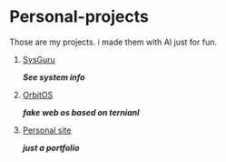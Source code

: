 # Personal-projects
Those are my projects. i made them with AI just for fun.

1. [SysGuru](https://github.com/blank9485/SysGuru.github.io)

   ***See system info***



3. [OrbitOS](https://github.com/blank9485/OrbitOS.github.io)

   ***fake web os based on ternianl***



4. [Personal site](https://github.com/blank9485/blank9485.github.io)

    ***just a portfolio***
